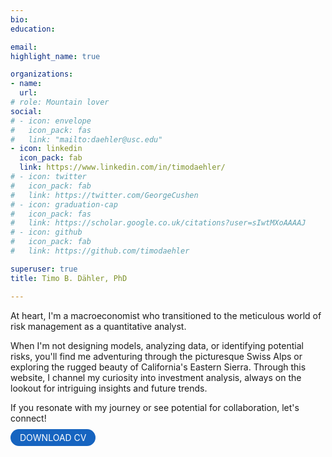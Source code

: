 ```yaml
---
bio:
education:

email: 
highlight_name: true

organizations:
- name: 
  url: 
# role: Mountain lover
social:
# - icon: envelope
#   icon_pack: fas
#   link: "mailto:daehler@usc.edu"
- icon: linkedin
  icon_pack: fab
  link: https://www.linkedin.com/in/timodaehler/
# - icon: twitter
#   icon_pack: fab
#   link: https://twitter.com/GeorgeCushen
# - icon: graduation-cap
#   icon_pack: fas
#   link: https://scholar.google.co.uk/citations?user=sIwtMXoAAAAJ
# - icon: github
#   icon_pack: fab
#   link: https://github.com/timodaehler

superuser: true
title: Timo B. Dähler, PhD

---
```

At heart, I'm a macroeconomist who transitioned to the meticulous world of risk management as a quantitative analyst.

When I'm not designing models, analyzing data, or identifying potential risks, you'll find me adventuring through the picturesque Swiss Alps or exploring the rugged beauty of California's Eastern Sierra. Through this website, I channel my curiosity into investment analysis, always on the lookout for intriguing insights and future trends.

If you resonate with my journey or see potential for collaboration, let's connect!

<a href="/uploads/resume.pdf" target="_blank" role="button" style="font-size: 14px; padding: 5px 15px; border: none; border-radius: 20px; background-color: #1664c0; color: white; cursor: pointer; transition: background-color 0.3s; text-decoration: none;" onmouseover="this.style.backgroundColor='#0056b3'" onmouseout="this.style.backgroundColor='#007BFF'">DOWNLOAD CV</a>


